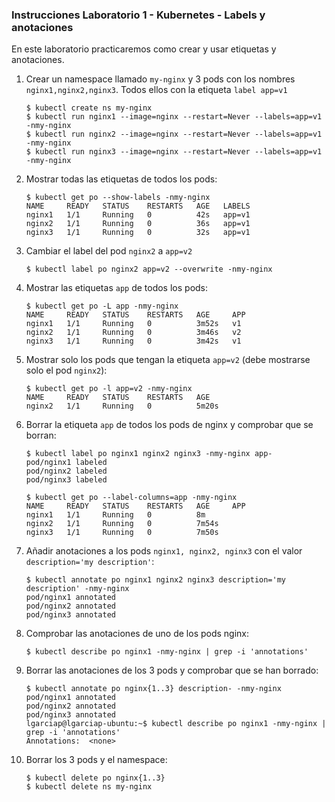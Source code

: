 ### Instrucciones Laboratorio 1 - Kubernetes - Labels y anotaciones

En este laboratorio practicaremos como crear y usar etiquetas y anotaciones.

1. Crear un namespace llamado `my-nginx` y 3 pods con los nombres `nginx1,nginx2,nginx3`. Todos ellos con la etiqueta `label app=v1`

       $ kubectl create ns my-nginx
       $ kubectl run nginx1 --image=nginx --restart=Never --labels=app=v1 -nmy-nginx
       $ kubectl run nginx2 --image=nginx --restart=Never --labels=app=v1 -nmy-nginx
       $ kubectl run nginx3 --image=nginx --restart=Never --labels=app=v1 -nmy-nginx

2. Mostrar todas las etiquetas de todos los pods:

       $ kubectl get po --show-labels -nmy-nginx
       NAME     READY   STATUS    RESTARTS   AGE   LABELS
       nginx1   1/1     Running   0          42s   app=v1
       nginx2   1/1     Running   0          36s   app=v1
       nginx3   1/1     Running   0          32s   app=v1

3. Cambiar el label del pod `nginx2` a `app=v2`

       $ kubectl label po nginx2 app=v2 --overwrite -nmy-nginx

4. Mostrar las etiquetas `app` de todos los pods:

       $ kubectl get po -L app -nmy-nginx
       NAME     READY   STATUS    RESTARTS   AGE     APP
       nginx1   1/1     Running   0          3m52s   v1
       nginx2   1/1     Running   0          3m46s   v2
       nginx3   1/1     Running   0          3m42s   v1

5. Mostrar solo los pods que tengan la etiqueta `app=v2` (debe mostrarse solo el pod `nginx2`):

       $ kubectl get po -l app=v2 -nmy-nginx
       NAME     READY   STATUS    RESTARTS   AGE
       nginx2   1/1     Running   0          5m20s

6. Borrar la etiqueta `app` de todos los pods de nginx y comprobar que se borran:

       $ kubectl label po nginx1 nginx2 nginx3 -nmy-nginx app-
       pod/nginx1 labeled
       pod/nginx2 labeled
       pod/nginx3 labeled

       $ kubectl get po --label-columns=app -nmy-nginx
       NAME     READY   STATUS    RESTARTS   AGE     APP
       nginx1   1/1     Running   0          8m      
       nginx2   1/1     Running   0          7m54s   
       nginx3   1/1     Running   0          7m50s  

7. Añadir anotaciones a los pods `nginx1, nginx2, nginx3` con el valor `description='my description'`:

       $ kubectl annotate po nginx1 nginx2 nginx3 description='my description' -nmy-nginx
       pod/nginx1 annotated
       pod/nginx2 annotated
       pod/nginx3 annotated

8. Comprobar las anotaciones de uno de los pods nginx:

       $ kubectl describe po nginx1 -nmy-nginx | grep -i 'annotations'

9. Borrar las anotaciones de los 3 pods y comprobar que se han borrado:

       $ kubectl annotate po nginx{1..3} description- -nmy-nginx
       pod/nginx1 annotated
       pod/nginx2 annotated
       pod/nginx3 annotated
       lgarciap@lgarciap-ubuntu:~$ kubectl describe po nginx1 -nmy-nginx | grep -i 'annotations'
       Annotations:  <none>

10. Borrar los 3 pods y el namespace:

        $ kubectl delete po nginx{1..3}
        $ kubectl delete ns my-nginx
